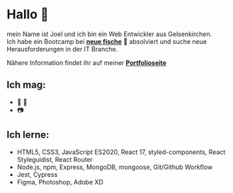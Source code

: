 # Hallo  :wave:
mein Name ist Joel und ich bin ein Web Entwickler aus Gelsenkirchen.</br>
Ich habe ein Bootcamp bei **[neue fische](https://www.neuefische.de)** :tropical_fish: absolviert und suche neue Herausforderungen in der IT Branche. 

Nähere Information findet ihr auf meiner [__Portfolioseite__](https://www.joelnowicki.de)

## Ich mag:
- :guitar: :microphone:
- :camera: 




## Ich lerne:
- HTML5, CSS3, JavaScript ES2020, React 17, styled-components, React Styleguidist, React Router
- Node.js, npm, Express, MongoDB, mongoose, Git/Github Workflow
- Jest, Cypress
- Figma, Photoshop, Adobe XD



